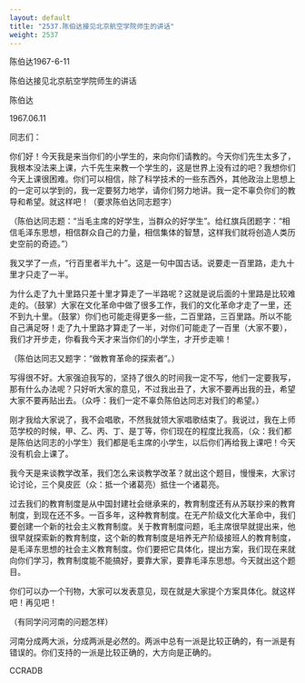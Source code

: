 ```yaml
---
layout: default
title: "2537.陈伯达接见北京航空学院师生的讲话"
weight: 2537
---
```


陈伯达1967-6-11

陈伯达接见北京航空学院师生的讲话

陈伯达

1967.06.11

同志们：

你们好！今天我是来当你们的小学生的，来向你们请教的。今天你们先生太多了，我根本没法来上课，六千先生来教一个学生的，这是世界上没有过的吧？我想你们今天上课很困难。你们可以相信，除了科学技术的一些东西外，其他政治上思想上的一定可以学到的，我一定要努力地学，请你们努力地讲。我一定不辜负你们的教导和希望。就这样吧！（要求陈伯达同志题字）

（陈伯达同志题：“当毛主席的好学生，当群众的好学生”。给红旗兵团题字：“相信毛泽东思想，相信群众自己的力量，相信集体的智慧，这样我们就将创造人类历史空前的奇迹。”）

我又学了一点，“行百里者半九十”。这是一句中国古话。说要走一百里路，走九十里才只走了一半。

为什么走了九十里路只差十里才算走了一半路呢？这就是说后面的十里路是比较难走的。（鼓掌）大家在文化革命中做了很多工作，我们的文化革命才走了一里，还不到九十里。（鼓掌）你们也可能走得更多一些，二百里路，三百里路。所以不能自己满足呀！走了九十里路才算走了一半，对你们可能走了一百里（大家不要），我们才开步走，你看我今天才来当你们的小学生，才开步走嘛！

（陈伯达同志又题字：“做教育革命的探索者”。）

写得很不好。大家强迫我写的，坚持了很久的时间我一定不写，他们一定要我写，那有什么办法呢？只好听大家的意见，不过我出丑了，大家不要再出我的丑，希望大家不要再贴出去。（众呼：我们一定不辜负陈伯达同志对我们的希望。）

刚才我给大家说了，我不会唱歌，不然我就领大家唱歌结束了。我说过，我在上师范学校的时候，甲、乙、丙、丁、是丁等，你们现在的程度比我高，（众：我们都是陈伯达同志的小学生）我们都是毛主席的小学生，以后你们再给我上课吧！今天没有机会上课了。

我今天是来谈教学改革，我们怎么来谈教学改革？就出这个题目，慢慢来，大家讨论讨论，三个臭皮匠（众：抵一个诸葛亮）抵住一个诸葛亮。

过去我们的教育制度是从中国封建社会继承来的，教育制度还有从苏联抄来的教育制度，到现在还不多。一百多年，这种教育制度。在无产阶级文化大革命中，我们要创建一个新的社会主义教育制度。关于教育制度问题，毛主席很早就提出来，他很早就探索新的教育制度，这个新的教育制度是培养无产阶级接班人的教育制度，是毛泽东思想的社会主义教育制度。你们要把它具体化，提出方案，我们现在来就向你们学习，教育制度能不能搞好，要靠大家，要靠毛泽东思想。今天就出这个题目。

你们可以办一个刊物，大家可以发表意见，现在就是大家提个方案具体化。就这样吧！再见吧！

（有同学问河南的问题怎样）

河南分成两大派，分成两派是必然的。两派中总有一派是比较正确的，有一派是有错误的。你们支持的一派是比较正确的，大方向是正确的。

CCRADB

